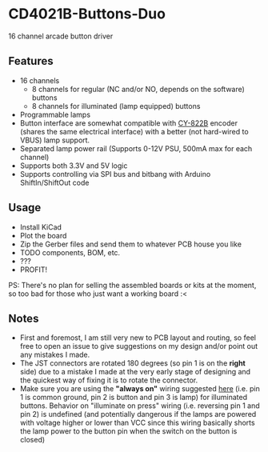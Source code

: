 # CD4021B-Buttons-Duo

16 channel arcade button driver

## Features

- 16 channels
  - 8 channels for regular (NC and/or NO, depends on the software) buttons
  - 8 channels for illuminated (lamp equipped) buttons
- Programmable lamps
- Button interface are somewhat compatible with [CY-822B][1] encoder (shares
  the same electrical interface) with a better (not hard-wired to VBUS) lamp
  support.
- Separated lamp power rail (Supports 0-12V PSU, 500mA max for each channel)
- Supports both 3.3V and 5V logic
- Supports controlling via SPI bus and bitbang with Arduino ShiftIn/ShiftOut
  code

## Usage

- Install KiCad
- Plot the board
- Zip the Gerber files and send them to whatever PCB house you like
- TODO components, BOM, etc.
- ???
- PROFIT!

PS: There's no plan for selling the assembled boards or kits at the moment,
so too bad for those who just want a working board :<

## Notes

- First and foremost, I am still very new to PCB layout and routing, so feel
  free to open an issue to give suggestions on my design and/or point out any
  mistakes I made.
- The JST connectors are rotated 180 degrees (so pin 1 is on the **right**
  side) due to a mistake I made at the very early stage of designing and the
  quickest way of fixing it is to rotate the connector.
- Make sure you are using the **"always on"** wiring suggested [here][1] (i.e.
  pin 1 is common ground, pin 2 is button and pin 3 is lamp)
  for illuminated buttons. Behavior on "illuminate on press" wiring (i.e.
  reversing pin 1 and pin 2) is undefined
  (and potentially dangerous if the lamps are powered with voltage higher or
  lower than VCC since this wiring basically shorts the lamp power to the button
  pin when the switch on the button is closed)

[1]: https://cy-822b.blogspot.com/2016/08/the-cy-822b-usb-led-joystick-controller.html
